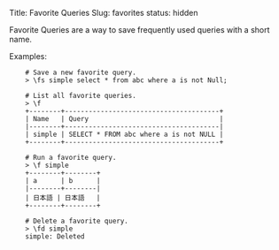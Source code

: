Title: Favorite Queries
Slug: favorites
status: hidden

Favorite Queries are a way to save frequently used queries
with a short name.

Examples:

```
    # Save a new favorite query.
    > \fs simple select * from abc where a is not Null;

    # List all favorite queries.
    > \f
    +--------+---------------------------------------+
    | Name   | Query                                 |
    |--------+---------------------------------------|
    | simple | SELECT * FROM abc where a is not NULL |
    +--------+---------------------------------------+

    # Run a favorite query.
    > \f simple
    +--------+--------+
    | a      | b      |
    |--------+--------|
    | 日本語 | 日本語   |
    +--------+--------+

    # Delete a favorite query.
    > \fd simple
    simple: Deleted
```
